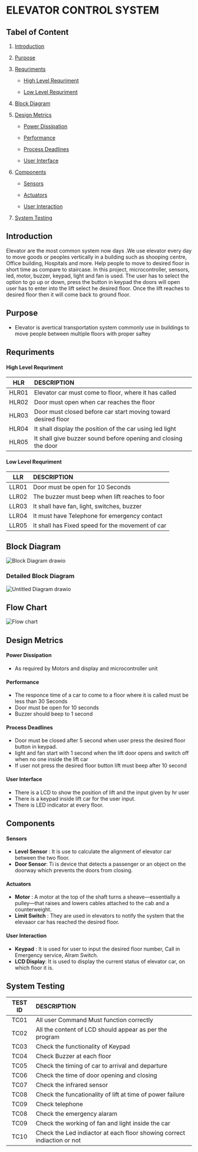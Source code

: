# ELEVATOR CONTROL SYSTEM

## Tabel of Content
  1. [Introduction](#introduction)
   
  2. [Purpose](#purpose)
   
  3. [Requriments](#requriments)
   
     * [High Level Requriment](#high-level-requriment)
   
     * [Low Level Requriment](#low-level-requriment)
    
  4. [Block Diagram](#block-diagram)
   
  5. [Design Metrics](#design-metrics)
   
     * [Power Dissipation](#power-dissipation)
   
     * [Performance](#performance)
    
     * [Process Deadlines](#process-deadlines)
    
     * [User Interface](#user-interface)
   
   6. [Components](#components)
   
       * [Sensors](#sensors)
       
       * [Actuators](#actuators)
       
       * [User Interaction](#user-interaction)
    
   7. [System Testing](#system-testing)
   
   
   
## Introduction
   Elevator are the most common system now days .We use elevator every day to move goods or peoples vertically in a building such as shooping centre, Office building, Hospitals and more. Help people to move to desired floor in short time as compare to staircase.
   In this project, microcontroller, sensors, led, motor, buzzer, keypad, light and fan is used. The user has to select the option to go up or down, press the button in keypad the doors will open user has to enter into the lift select he desired floor. Once the lift reaches to desired floor then it will come back to ground floor.
 
 
 
## Purpose
 * Elevator is avertical transportation system commonly use in buildings to move people between multiple floors with proper saftey



## Requriments
   
   #### High Level Requriment
   
   | HLR |               DESCRIPTION|
   |:----:|:--------------------------------------------------|
   |HLR01|Elevator car must come to floor, where it has called|
   |HLR02|Door must open when car reaches the floor|
   |HLR03|Door must closed before car start moving toward desired floor|
   |HLR04|It shall display the position of the car using led light|
   |HLR05|It shall give buzzer sound before opening and closing the door|
   
   #### Low Level Requriment
   
   | LLR |          DESCRIPTION|
   |:----:|:--------------------------------------------------|
   |LLR01|Door must be open for 10 Seconds|
   |LLR02|The buzzer must beep when lift reaches to foor|
   |LLR03|It shall have fan, light, switches, buzzer|
   |LLR04|It must have Telephone for emergency contact|
   |LLR05|It shall has Fixed speed for the movement of car|



## Block Diagram 
![Block Diagram drawio](https://user-images.githubusercontent.com/57553580/155829370-78e5def2-589b-4d1c-9545-e03356f81724.png)

  ### Detailed Block Diagram
![Untitled Diagram drawio](https://user-images.githubusercontent.com/57553580/155831109-6d1c0a7f-9c5b-4150-aa6a-0f681648b9fd.png)


## Flow Chart

![Flow chart](https://user-images.githubusercontent.com/57553580/154838695-c8b8f4a6-16fb-4539-8278-741047e402b6.jpg)



## Design Metrics

   #### Power Dissipation
   * As required by Motors and display and microcontroller unit
   #### Performance 
   * The responce time of a car to come to a floor where it is called must be less than 30 Seconds
   * Door must be open for 10 seconds 
   * Buzzer should beep to 1 second
   #### Process Deadlines
   * Door must be closed after 5 second when user press the desired floor button in keypad.
   * light and fan start with 1 second when the lift door opens and switch off when no one inside the lift car
   * If user not press the desired floor button lift must beep after 10 second 
   #### User Interface
   * There is a LCD to show the position of lift and the input given by hr user
   * There is a keypad inside lift car for the user input.
   * There is LED indicator at every floor.



## Components

   #### Sensors
   * __Level Sensor__ : It is use to calculate the alignment of elevator car between the two floor.
   * __Door Sensor__: Ti is device that detects a passenger or an object on the doorway which prevents the doors from closing.
  
   #### Actuators
   * __Motor__ : A motor at the top of the shaft turns a sheave—essentially a pulley—that raises and lowers cables attached to the cab and a counterweight.
   * __Limit Switch__ : They are used in elevators to notify the system that the elevaaor car has reached the desired floor.
   
   #### User Interaction
   * __Keypad__ : It is used for user to input the desired floor number, Call in Emergency service, Alram Switch.
   * __LCD Display__: It is used to display the current status of elevator car, on which floor it is. 
   
   



## System Testing

| TEST ID |                DESCRIPTION|
|:----:|:--------------------------------------------------|
|TC01|All user Command Must function correctly|
|TC02|All the content of LCD should appear as per the program|
|TC03|Check the functionality of Keypad|
|TC04|Check Buzzer at each floor |
|TC05|Check the timing of car to arrival and departure|
|TC06|Check the time of door opening and closing|
|TC07|Check the infrared sensor |
|TC08|Check the funcationality of lift at time of power failure|
|TC09|Check telephone|
|TC08|Check the emergency alaram|
|TC09|Check the working of fan and light inside the car|
|TC10|Check the Led indiactor at each floor showing correct indiaction or not|

 
